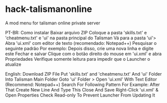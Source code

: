 # hack-talismanonline
A mod menu for talisman online private server

PT-BR:
Como instalar
Baixar arquivo ZIP
Coloque a pasta 'skills.txt' e 'cheatmenu.txt' e 'ui' na pasta principal do Talisman
Vá para a pasta 'ui'> Abra 'ui.xml' com editor de texto (recomendado: Notepad++)
Pesquisar o seguinte padrão <File Name="<FileName>.xml" />
Por exemplo: <File Name="lay_login.xml" />
Depois disso, crie uma nova linha e digite este <File Name="frm_cheatmenu.xml"/>
Fechar e salvar
Clique com o botão direito do mouse em 'ui.xml' e abra Propriedades
Verifique somente leitura para impedir que o Launcher o atualize

English:
Download ZIP File
Put 'skills.txt' and 'cheatmenu.txt' And 'ui' Folder Into Talisman Main Folder
Goto 'ui' Folder > Open 'ui.xml' With Text Editor (Recommend: Notepad++)
Search For Following Pattern <File Name="<FileName>.xml" />
For Example: <File Name="lay_login.xml" />
After That Create New Line And Type This <File Name="frm_cheatmenu.xml"/>
Close And Save
Right-Click 'ui.xml' & Open Properties
Check Read-only To Prevent Launcher From Updating It
